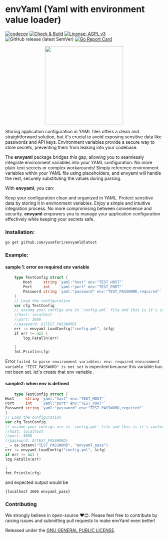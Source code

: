# envYaml (Yaml with environment value loader)

[![codecov](https://codecov.io/github/yuseferi/envyaml/graph/badge.svg?token=0DUS258IUD)](https://codecov.io/github/yuseferi/envyaml)
[![Check & Build](https://github.com/yuseferi/envyaml/actions/workflows/ci.yml/badge.svg)](https://github.com/yuseferi/envyaml/actions/workflows/ci.yml)
[![License: AGPL v3](https://img.shields.io/badge/License-AGPL_v3-blue.svg)](https://www.gnu.org/licenses/agpl-3.0)
![GitHub release (latest SemVer)](https://img.shields.io/github/v/release/yuseferi/envyaml)
[![Go Report Card](https://goreportcard.com/badge/github.com/yuseferi/envyaml)](https://goreportcard.com/report/github.com/yuseferi/envyaml)

<p align="center">
<img src="https://github.com/user-attachments/assets/b6b5bbc6-f9d7-4d2f-b5c8-e86ce0e0fd9b" width="250" />
</p>

Storing application configuration in YAML files offers a clean and straightforward solution, but it's crucial to avoid exposing sensitive data like passwords and API keys. Environment variables provide a secure way to store secrets, preventing them from leaking into your codebase.

The **envyaml** package bridges this gap, allowing you to seamlessly integrate environment variables into your YAML configuration. No more plain-text secrets or complex workarounds! Simply reference environment variables within your YAML file using placeholders, and envyaml will handle the rest, securely substituting the values during parsing.

With **envyaml**, you can:

Keep your configuration clean and organized in YAML.
Protect sensitive data by storing it in environment variables.
Enjoy a simple and intuitive integration process.
No more compromising between convenience and security.  **envyaml** empowers you to manage your application configuration effectively while keeping your secrets safe.

### Installation:
    go get github.com/yuseferi/envyaml@latest

### Example:

#### sample 1: error on required env variable
```go
	type TestConfig struct {
		Host     string `yaml:"host" env:"TEST_HOST"`
		Port     int    `yaml:"port" env:"TEST_PORT"`
		Password string `yaml:"password" env:"TEST_PASSWORD,required"`
	}
	// Load the configuration
	var cfg TestConfig
	// assume your configs are in `config.yml` file and this is it's content
	//host: localhost
	//port: 3606
	//password: ${TEST_PASSWORD}
	err := envyaml.LoadConfig("config.yml", &cfg)
	if err != nil {
		log.Fatalln(err)

	}
	fmt.Println(cfg)
```
Error `failed to parse environment variables: env: required environment variable "TEST_PASSWORD" is not set` is expected because this variable has not been set. 
let's create that env variable .

#### sample2: when env is defined
```go
	type TestConfig struct {
Host     string `yaml:"host" env:"TEST_HOST"`
Port     int    `yaml:"port" env:"TEST_PORT"`
Password string `yaml:"password" env:"TEST_PASSWORD,required"`
}
// Load the configuration
var cfg TestConfig
// assume your configs are in `config.yml` file and this is it's content
//host: localhost
//port: 3606
//password: ${TEST_PASSWORD}
_ = os.Setenv("TEST_PASSWORD", "envyaml_pass")
err := envyaml.LoadConfig("config.yml", &cfg)
if err != nil {
log.Fatalln(err)

}
fmt.Println(cfg)
```
and expected output would be 
```
{localhost 3606 envyaml_pass}
```

### Contributing
We strongly believe in open-source ❤️😊. Please feel free to contribute by raising issues and submitting pull requests to make envYaml even better!


Released under the [GNU GENERAL PUBLIC LICENSE](LICENSE).


